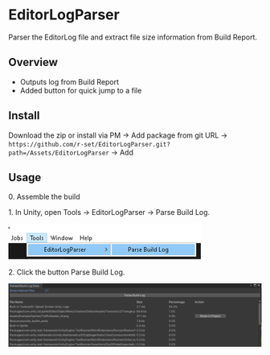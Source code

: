 # EditorLogParser
Parser the EditorLog file and extract file size information from Build Report.

## Overview
- Outputs log from Build Report
- Added button for quick jump to a file

## Install
Download the zip or install via PM → Add package from git URL → `https://github.com/r-set/EditorLogParser.git?path=/Assets/EditorLogParser` → Add

## Usage
<p>0. Assemble the build</p>
<p>1. In Unity, open Tools → EditorLogParser → Parse Build Log.</p>
<p align="left"><img src="Screenshots/step_1.png"/></p>
<p>2. Click the button Parse Build Log.</p>
<p align="left"><img src="Screenshots/step_2.png"/></p>
